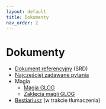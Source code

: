 ```yaml
---
layout: default
title: Dokumenty
nav_order: 2
---
```

# Dokumenty

- [Dokument referencyjny](docs/cairn-srd-pl.md) (SRD)
- [Najczęściej zadawane pytania](docs/faqs-pl.md)
- Magia
  - [Magia GLOG](docs/glog-magic-pl.md)
  - [Zaklęcia magii GLOG](docs/glog-spells-pl.md)
- [Bestiariusz](docs/monsters-pl.md) (w trakcie tłumaczenia)
